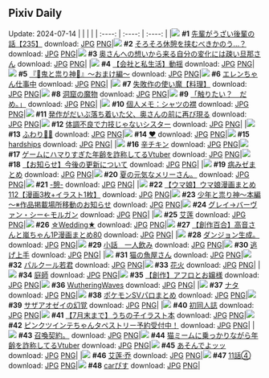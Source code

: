 ## Pixiv Daily
Update: 2024-07-14
|      |      |      |
| :----: | :----: | :----: |
|![](https://pixiv.microyu.workers.dev/c/240x480/img-master/img/2024/07/12/19/00/23/120463080_p0_master1200.jpg) **#1** [先輩がうざい後輩の話【235】](https://www.pixiv.net/artworks/120463080) download: [JPG](https://pixiv.microyu.workers.dev/img-original/img/2024/07/12/19/00/23/120463080_p0.jpg) [PNG](https://pixiv.microyu.workers.dev/img-original/img/2024/07/12/19/00/23/120463080_p0.png)|![](https://pixiv.microyu.workers.dev/c/240x480/img-master/img/2024/07/12/01/36/24/120447959_p0_master1200.jpg) **#2** [そろそろ休憩を挟むべきかのう…？](https://www.pixiv.net/artworks/120447959) download: [JPG](https://pixiv.microyu.workers.dev/img-original/img/2024/07/12/01/36/24/120447959_p0.jpg) [PNG](https://pixiv.microyu.workers.dev/img-original/img/2024/07/12/01/36/24/120447959_p0.png)|![](https://pixiv.microyu.workers.dev/c/240x480/img-master/img/2024/07/12/00/08/57/120445823_p0_master1200.jpg) **#3** [奥さんへの想いから来る自分の変化には疎い旦那さん](https://www.pixiv.net/artworks/120445823) download: [JPG](https://pixiv.microyu.workers.dev/img-original/img/2024/07/12/00/08/57/120445823_p0.jpg) [PNG](https://pixiv.microyu.workers.dev/img-original/img/2024/07/12/00/08/57/120445823_p0.png)|
|![](https://pixiv.microyu.workers.dev/c/240x480/img-master/img/2024/07/12/12/00/16/120455449_p0_master1200.jpg) **#4** [【会社と私生活】動揺](https://www.pixiv.net/artworks/120455449) download: [JPG](https://pixiv.microyu.workers.dev/img-original/img/2024/07/12/12/00/16/120455449_p0.jpg) [PNG](https://pixiv.microyu.workers.dev/img-original/img/2024/07/12/12/00/16/120455449_p0.png)|![](https://pixiv.microyu.workers.dev/c/240x480/img-master/img/2024/07/12/21/42/44/120468116_p0_master1200.jpg) **#5** [『👹鬼と祟り神🐉』～おまけ編～](https://www.pixiv.net/artworks/120468116) download: [JPG](https://pixiv.microyu.workers.dev/img-original/img/2024/07/12/21/42/44/120468116_p0.jpg) [PNG](https://pixiv.microyu.workers.dev/img-original/img/2024/07/12/21/42/44/120468116_p0.png)|![](https://pixiv.microyu.workers.dev/c/240x480/img-master/img/2024/07/13/00/00/21/120472631_p0_master1200.jpg) **#6** [エレンちゃん仕事中](https://www.pixiv.net/artworks/120472631) download: [JPG](https://pixiv.microyu.workers.dev/img-original/img/2024/07/13/00/00/21/120472631_p0.jpg) [PNG](https://pixiv.microyu.workers.dev/img-original/img/2024/07/13/00/00/21/120472631_p0.png)|
|![](https://pixiv.microyu.workers.dev/c/240x480/img-master/img/2024/07/13/10/28/09/120482946_p0_master1200.jpg) **#7** [失敗作の使い魔【料理】](https://www.pixiv.net/artworks/120482946) download: [JPG](https://pixiv.microyu.workers.dev/img-original/img/2024/07/13/10/28/09/120482946_p0.jpg) [PNG](https://pixiv.microyu.workers.dev/img-original/img/2024/07/13/10/28/09/120482946_p0.png)|![](https://pixiv.microyu.workers.dev/c/240x480/img-master/img/2024/07/12/07/30/01/120452141_p0_master1200.jpg) **#8** [洞窟の魔物](https://www.pixiv.net/artworks/120452141) download: [JPG](https://pixiv.microyu.workers.dev/img-original/img/2024/07/12/07/30/01/120452141_p0.jpg) [PNG](https://pixiv.microyu.workers.dev/img-original/img/2024/07/12/07/30/01/120452141_p0.png)|![](https://pixiv.microyu.workers.dev/c/240x480/img-master/img/2024/07/12/00/00/13/120445267_p0_master1200.jpg) **#9** [「触りたい？　だめ。」](https://www.pixiv.net/artworks/120445267) download: [JPG](https://pixiv.microyu.workers.dev/img-original/img/2024/07/12/00/00/13/120445267_p0.jpg) [PNG](https://pixiv.microyu.workers.dev/img-original/img/2024/07/12/00/00/13/120445267_p0.png)|
|![](https://pixiv.microyu.workers.dev/c/240x480/img-master/img/2024/07/13/06/00/08/120479009_p0_master1200.jpg) **#10** [個人メモ：シャツの襟](https://www.pixiv.net/artworks/120479009) download: [JPG](https://pixiv.microyu.workers.dev/img-original/img/2024/07/13/06/00/08/120479009_p0.jpg) [PNG](https://pixiv.microyu.workers.dev/img-original/img/2024/07/13/06/00/08/120479009_p0.png)|![](https://pixiv.microyu.workers.dev/c/240x480/img-master/img/2024/07/13/01/42/17/120473059_p0_master1200.jpg) **#11** [発作がだいぶ落ち着いた父、奥さんの前に再び現る](https://www.pixiv.net/artworks/120473059) download: [JPG](https://pixiv.microyu.workers.dev/img-original/img/2024/07/13/01/42/17/120473059_p0.jpg) [PNG](https://pixiv.microyu.workers.dev/img-original/img/2024/07/13/01/42/17/120473059_p0.png)|![](https://pixiv.microyu.workers.dev/c/240x480/img-master/img/2024/07/13/19/33/14/120494549_p0_master1200.jpg) **#12** [体調不良で力技じゃないシスター](https://www.pixiv.net/artworks/120494549) download: [JPG](https://pixiv.microyu.workers.dev/img-original/img/2024/07/13/19/33/14/120494549_p0.jpg) [PNG](https://pixiv.microyu.workers.dev/img-original/img/2024/07/13/19/33/14/120494549_p0.png)|
|![](https://pixiv.microyu.workers.dev/c/240x480/img-master/img/2024/07/12/00/00/08/120445237_p0_master1200.jpg) **#13** [ふわり💠🫧](https://www.pixiv.net/artworks/120445237) download: [JPG](https://pixiv.microyu.workers.dev/img-original/img/2024/07/12/00/00/08/120445237_p0.jpg) [PNG](https://pixiv.microyu.workers.dev/img-original/img/2024/07/12/00/00/08/120445237_p0.png)|![](https://pixiv.microyu.workers.dev/c/240x480/img-master/img/2024/07/12/00/00/20/120445305_p0_master1200.jpg) **#14** [❤](https://www.pixiv.net/artworks/120445305) download: [JPG](https://pixiv.microyu.workers.dev/img-original/img/2024/07/12/00/00/20/120445305_p0.jpg) [PNG](https://pixiv.microyu.workers.dev/img-original/img/2024/07/12/00/00/20/120445305_p0.png)|![](https://pixiv.microyu.workers.dev/c/240x480/img-master/img/2024/07/13/00/00/21/120472627_p0_master1200.jpg) **#15** [hardships](https://www.pixiv.net/artworks/120472627) download: [JPG](https://pixiv.microyu.workers.dev/img-original/img/2024/07/13/00/00/21/120472627_p0.jpg) [PNG](https://pixiv.microyu.workers.dev/img-original/img/2024/07/13/00/00/21/120472627_p0.png)|
|![](https://pixiv.microyu.workers.dev/c/240x480/img-master/img/2024/07/12/20/30/07/120465739_p0_master1200.jpg) **#16** [辛チキン](https://www.pixiv.net/artworks/120465739) download: [JPG](https://pixiv.microyu.workers.dev/img-original/img/2024/07/12/20/30/07/120465739_p0.jpg) [PNG](https://pixiv.microyu.workers.dev/img-original/img/2024/07/12/20/30/07/120465739_p0.png)|![](https://pixiv.microyu.workers.dev/c/240x480/img-master/img/2024/07/12/21/18/17/120467248_p0_master1200.jpg) **#17** [ゲームにハマりすぎた年齢を詐称してるVtuber](https://www.pixiv.net/artworks/120467248) download: [JPG](https://pixiv.microyu.workers.dev/img-original/img/2024/07/12/21/18/17/120467248_p0.jpg) [PNG](https://pixiv.microyu.workers.dev/img-original/img/2024/07/12/21/18/17/120467248_p0.png)|![](https://pixiv.microyu.workers.dev/c/240x480/img-master/img/2024/07/12/20/22/04/120465495_p0_master1200.jpg) **#18** [【お知らせ】今後の更新について](https://www.pixiv.net/artworks/120465495) download: [JPG](https://pixiv.microyu.workers.dev/img-original/img/2024/07/12/20/22/04/120465495_p0.jpg) [PNG](https://pixiv.microyu.workers.dev/img-original/img/2024/07/12/20/22/04/120465495_p0.png)|
|![](https://pixiv.microyu.workers.dev/c/240x480/img-master/img/2024/07/12/00/27/32/120446387_p0_master1200.jpg) **#19** [病みゼまとめ](https://www.pixiv.net/artworks/120446387) download: [JPG](https://pixiv.microyu.workers.dev/img-original/img/2024/07/12/00/27/32/120446387_p0.jpg) [PNG](https://pixiv.microyu.workers.dev/img-original/img/2024/07/12/00/27/32/120446387_p0.png)|![](https://pixiv.microyu.workers.dev/c/240x480/img-master/img/2024/07/12/08/45/57/120453015_p0_master1200.jpg) **#20** [夏の元気なメリーさん。](https://www.pixiv.net/artworks/120453015) download: [JPG](https://pixiv.microyu.workers.dev/img-original/img/2024/07/12/08/45/57/120453015_p0.jpg) [PNG](https://pixiv.microyu.workers.dev/img-original/img/2024/07/12/08/45/57/120453015_p0.png)|![](https://pixiv.microyu.workers.dev/c/240x480/img-master/img/2024/07/12/00/04/42/120445662_p0_master1200.jpg) **#21** [-憩-](https://www.pixiv.net/artworks/120445662) download: [JPG](https://pixiv.microyu.workers.dev/img-original/img/2024/07/12/00/04/42/120445662_p0.jpg) [PNG](https://pixiv.microyu.workers.dev/img-original/img/2024/07/12/00/04/42/120445662_p0.png)|
|![](https://pixiv.microyu.workers.dev/c/240x480/img-master/img/2024/07/12/00/01/11/120445451_p0_master1200.jpg) **#22** [【ウマ娘】ウマ娘漫画まとめ112【漫画3枚+イラスト1枚】](https://www.pixiv.net/artworks/120445451) download: [JPG](https://pixiv.microyu.workers.dev/img-original/img/2024/07/12/00/01/11/120445451_p0.jpg) [PNG](https://pixiv.microyu.workers.dev/img-original/img/2024/07/12/00/01/11/120445451_p0.png)|![](https://pixiv.microyu.workers.dev/c/240x480/img-master/img/2024/07/13/13/46/54/120486686_p0_master1200.jpg) **#23** [少年と祟り神～本編～※作品掲載場所移動のお知らせ](https://www.pixiv.net/artworks/120486686) download: [JPG](https://pixiv.microyu.workers.dev/img-original/img/2024/07/13/13/46/54/120486686_p0.jpg) [PNG](https://pixiv.microyu.workers.dev/img-original/img/2024/07/13/13/46/54/120486686_p0.png)|![](https://pixiv.microyu.workers.dev/c/240x480/img-master/img/2024/07/12/00/00/22/120445318_p0_master1200.jpg) **#24** [グレイ→バーヴァン・シー←モルガン](https://www.pixiv.net/artworks/120445318) download: [JPG](https://pixiv.microyu.workers.dev/img-original/img/2024/07/12/00/00/22/120445318_p0.jpg) [PNG](https://pixiv.microyu.workers.dev/img-original/img/2024/07/12/00/00/22/120445318_p0.png)|
|![](https://pixiv.microyu.workers.dev/c/240x480/img-master/img/2024/07/12/14/42/06/120457800_p0_master1200.jpg) **#25** [艾莲](https://www.pixiv.net/artworks/120457800) download: [JPG](https://pixiv.microyu.workers.dev/img-original/img/2024/07/12/14/42/06/120457800_p0.jpg) [PNG](https://pixiv.microyu.workers.dev/img-original/img/2024/07/12/14/42/06/120457800_p0.png)|![](https://pixiv.microyu.workers.dev/c/240x480/img-master/img/2024/07/13/01/05/55/120474998_p0_master1200.jpg) **#26** [☆Wedding★](https://www.pixiv.net/artworks/120474998) download: [JPG](https://pixiv.microyu.workers.dev/img-original/img/2024/07/13/01/05/55/120474998_p0.jpg) [PNG](https://pixiv.microyu.workers.dev/img-original/img/2024/07/13/01/05/55/120474998_p0.png)|![](https://pixiv.microyu.workers.dev/c/240x480/img-master/img/2024/07/13/00/02/20/120472932_p0_master1200.jpg) **#27** [【創作百合】高音さんと嵐ちゃん1P漫画まとめ80](https://www.pixiv.net/artworks/120472932) download: [JPG](https://pixiv.microyu.workers.dev/img-original/img/2024/07/13/00/02/20/120472932_p0.jpg) [PNG](https://pixiv.microyu.workers.dev/img-original/img/2024/07/13/00/02/20/120472932_p0.png)|
|![](https://pixiv.microyu.workers.dev/c/240x480/img-master/img/2024/07/12/06/05/13/120451196_p0_master1200.jpg) **#28** [ダンジョン生成。](https://www.pixiv.net/artworks/120451196) download: [JPG](https://pixiv.microyu.workers.dev/img-original/img/2024/07/12/06/05/13/120451196_p0.jpg) [PNG](https://pixiv.microyu.workers.dev/img-original/img/2024/07/12/06/05/13/120451196_p0.png)|![](https://pixiv.microyu.workers.dev/c/240x480/img-master/img/2024/07/13/20/07/18/120495579_p0_master1200.jpg) **#29** [小話＿一人飲み](https://www.pixiv.net/artworks/120495579) download: [JPG](https://pixiv.microyu.workers.dev/img-original/img/2024/07/13/20/07/18/120495579_p0.jpg) [PNG](https://pixiv.microyu.workers.dev/img-original/img/2024/07/13/20/07/18/120495579_p0.png)|![](https://pixiv.microyu.workers.dev/c/240x480/img-master/img/2024/07/12/22/08/44/120469010_p0_master1200.jpg) **#30** [逃げ上手](https://www.pixiv.net/artworks/120469010) download: [JPG](https://pixiv.microyu.workers.dev/img-original/img/2024/07/12/22/08/44/120469010_p0.jpg) [PNG](https://pixiv.microyu.workers.dev/img-original/img/2024/07/12/22/08/44/120469010_p0.png)|
|![](https://pixiv.microyu.workers.dev/c/240x480/img-master/img/2024/07/12/18/14/59/120461925_p0_master1200.jpg) **#31** [猫の魚屋さん](https://www.pixiv.net/artworks/120461925) download: [JPG](https://pixiv.microyu.workers.dev/img-original/img/2024/07/12/18/14/59/120461925_p0.jpg) [PNG](https://pixiv.microyu.workers.dev/img-original/img/2024/07/12/18/14/59/120461925_p0.png)|![](https://pixiv.microyu.workers.dev/c/240x480/img-master/img/2024/07/13/00/38/23/120474229_p0_master1200.jpg) **#32** [パルクール若君](https://www.pixiv.net/artworks/120474229) download: [JPG](https://pixiv.microyu.workers.dev/img-original/img/2024/07/13/00/38/23/120474229_p0.jpg) [PNG](https://pixiv.microyu.workers.dev/img-original/img/2024/07/13/00/38/23/120474229_p0.png)|![](https://pixiv.microyu.workers.dev/c/240x480/img-master/img/2024/07/12/06/00/18/120451124_p0_master1200.jpg) **#33** [花火](https://www.pixiv.net/artworks/120451124) download: [JPG](https://pixiv.microyu.workers.dev/img-original/img/2024/07/12/06/00/18/120451124_p0.jpg) [PNG](https://pixiv.microyu.workers.dev/img-original/img/2024/07/12/06/00/18/120451124_p0.png)|
|![](https://pixiv.microyu.workers.dev/c/240x480/img-master/img/2024/07/12/07/03/07/120451874_p0_master1200.jpg) **#34** [庭師](https://www.pixiv.net/artworks/120451874) download: [JPG](https://pixiv.microyu.workers.dev/img-original/img/2024/07/12/07/03/07/120451874_p0.jpg) [PNG](https://pixiv.microyu.workers.dev/img-original/img/2024/07/12/07/03/07/120451874_p0.png)|![](https://pixiv.microyu.workers.dev/c/240x480/img-master/img/2024/07/13/00/02/41/120472960_p0_master1200.jpg) **#35** [【創作】アフロとお嬢様](https://www.pixiv.net/artworks/120472960) download: [JPG](https://pixiv.microyu.workers.dev/img-original/img/2024/07/13/00/02/41/120472960_p0.jpg) [PNG](https://pixiv.microyu.workers.dev/img-original/img/2024/07/13/00/02/41/120472960_p0.png)|![](https://pixiv.microyu.workers.dev/c/240x480/img-master/img/2024/07/13/10/38/53/120483141_p0_master1200.jpg) **#36** [WutheringWaves](https://www.pixiv.net/artworks/120483141) download: [JPG](https://pixiv.microyu.workers.dev/img-original/img/2024/07/13/10/38/53/120483141_p0.jpg) [PNG](https://pixiv.microyu.workers.dev/img-original/img/2024/07/13/10/38/53/120483141_p0.png)|
|![](https://pixiv.microyu.workers.dev/c/240x480/img-master/img/2024/07/12/22/56/28/120470510_p0_master1200.jpg) **#37** [ナタ](https://www.pixiv.net/artworks/120470510) download: [JPG](https://pixiv.microyu.workers.dev/img-original/img/2024/07/12/22/56/28/120470510_p0.jpg) [PNG](https://pixiv.microyu.workers.dev/img-original/img/2024/07/12/22/56/28/120470510_p0.png)|![](https://pixiv.microyu.workers.dev/c/240x480/img-master/img/2024/07/12/00/10/45/120445874_p0_master1200.jpg) **#38** [ポケモンSVパロまとめ](https://www.pixiv.net/artworks/120445874) download: [JPG](https://pixiv.microyu.workers.dev/img-original/img/2024/07/12/00/10/45/120445874_p0.jpg) [PNG](https://pixiv.microyu.workers.dev/img-original/img/2024/07/12/00/10/45/120445874_p0.png)|![](https://pixiv.microyu.workers.dev/c/240x480/img-master/img/2024/07/12/00/17/23/120446087_p0_master1200.jpg) **#39** [サザアオゼイの幻覚](https://www.pixiv.net/artworks/120446087) download: [JPG](https://pixiv.microyu.workers.dev/img-original/img/2024/07/12/00/17/23/120446087_p0.jpg) [PNG](https://pixiv.microyu.workers.dev/img-original/img/2024/07/12/00/17/23/120446087_p0.png)|
|![](https://pixiv.microyu.workers.dev/c/240x480/img-master/img/2024/07/13/00/00/50/120472759_p0_master1200.jpg) **#40** [初同人誌](https://www.pixiv.net/artworks/120472759) download: [JPG](https://pixiv.microyu.workers.dev/img-original/img/2024/07/13/00/00/50/120472759_p0.jpg) [PNG](https://pixiv.microyu.workers.dev/img-original/img/2024/07/13/00/00/50/120472759_p0.png)|![](https://pixiv.microyu.workers.dev/c/240x480/img-master/img/2024/07/12/00/01/00/120445427_p0_master1200.jpg) **#41** [【7月末まで】うちの子イラスト本](https://www.pixiv.net/artworks/120445427) download: [JPG](https://pixiv.microyu.workers.dev/img-original/img/2024/07/12/00/01/00/120445427_p0.jpg) [PNG](https://pixiv.microyu.workers.dev/img-original/img/2024/07/12/00/01/00/120445427_p0.png)|![](https://pixiv.microyu.workers.dev/c/240x480/img-master/img/2024/07/12/17/55/32/120461301_p0_master1200.jpg) **#42** [ピンクツインテちゃんタペストリー予約受付中！](https://www.pixiv.net/artworks/120461301) download: [JPG](https://pixiv.microyu.workers.dev/img-original/img/2024/07/12/17/55/32/120461301_p0.jpg) [PNG](https://pixiv.microyu.workers.dev/img-original/img/2024/07/12/17/55/32/120461301_p0.png)|
|![](https://pixiv.microyu.workers.dev/c/240x480/img-master/img/2024/07/13/13/11/00/120486074_p0_master1200.jpg) **#43** [召喚契約。](https://www.pixiv.net/artworks/120486074) download: [JPG](https://pixiv.microyu.workers.dev/img-original/img/2024/07/13/13/11/00/120486074_p0.jpg) [PNG](https://pixiv.microyu.workers.dev/img-original/img/2024/07/13/13/11/00/120486074_p0.png)|![](https://pixiv.microyu.workers.dev/c/240x480/img-master/img/2024/07/13/20/41/53/120496573_p0_master1200.jpg) **#44** [猫ミームに乗っかりながら年齢を詐称してるVtuber](https://www.pixiv.net/artworks/120496573) download: [JPG](https://pixiv.microyu.workers.dev/img-original/img/2024/07/13/20/41/53/120496573_p0.jpg) [PNG](https://pixiv.microyu.workers.dev/img-original/img/2024/07/13/20/41/53/120496573_p0.png)|![](https://pixiv.microyu.workers.dev/c/240x480/img-master/img/2024/07/13/20/50/06/120496786_p0_master1200.jpg) **#45** [あそんでよッッ](https://www.pixiv.net/artworks/120496786) download: [JPG](https://pixiv.microyu.workers.dev/img-original/img/2024/07/13/20/50/06/120496786_p0.jpg) [PNG](https://pixiv.microyu.workers.dev/img-original/img/2024/07/13/20/50/06/120496786_p0.png)|
|![](https://pixiv.microyu.workers.dev/c/240x480/img-master/img/2024/07/12/17/39/56/120460951_p0_master1200.jpg) **#46** [艾莲·乔](https://www.pixiv.net/artworks/120460951) download: [JPG](https://pixiv.microyu.workers.dev/img-original/img/2024/07/12/17/39/56/120460951_p0.jpg) [PNG](https://pixiv.microyu.workers.dev/img-original/img/2024/07/12/17/39/56/120460951_p0.png)|![](https://pixiv.microyu.workers.dev/c/240x480/img-master/img/2024/07/13/20/00/19/120495305_p0_master1200.jpg) **#47** [11話④](https://www.pixiv.net/artworks/120495305) download: [JPG](https://pixiv.microyu.workers.dev/img-original/img/2024/07/13/20/00/19/120495305_p0.jpg) [PNG](https://pixiv.microyu.workers.dev/img-original/img/2024/07/13/20/00/19/120495305_p0.png)|![](https://pixiv.microyu.workers.dev/c/240x480/img-master/img/2024/07/13/17/24/42/120491129_p0_master1200.jpg) **#48** [carぴす](https://www.pixiv.net/artworks/120491129) download: [JPG](https://pixiv.microyu.workers.dev/img-original/img/2024/07/13/17/24/42/120491129_p0.jpg) [PNG](https://pixiv.microyu.workers.dev/img-original/img/2024/07/13/17/24/42/120491129_p0.png)|
